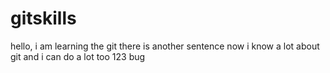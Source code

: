 # gitskills
hello, i am learning the git
there is another sentence
now i know a lot about git
and i can do a lot too
123
bug